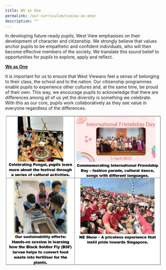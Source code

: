 ```yaml
---
title: WV as One
permalink: /our-curriculum/cce/wv-as-one/
description: ""
---
```

In developing future-ready pupils, West View emphasises on their development of character and citizenship. We strongly believe that values anchor pupils to be empathetic and confident individuals, who will then become effective members of the society. We translate this sound belief to opportunities for pupils to explore, apply and reflect.

  

**<u>We as One</u>**

  

It is important for us to ensure that West Viewans feel a sense of belonging to their class, the school and to the nation. Our citizenship programmes enable pupils to experience other cultures and, at the same time, be proud of their own. This way, we encourage pupils to acknowledge that there are differences among all of us yet the diversity is something we celebrate. With this as our core, pupils work collaboratively as they see value in everyone regardless of the differences.

![](/images/CCE/wv%20as%20one.png)